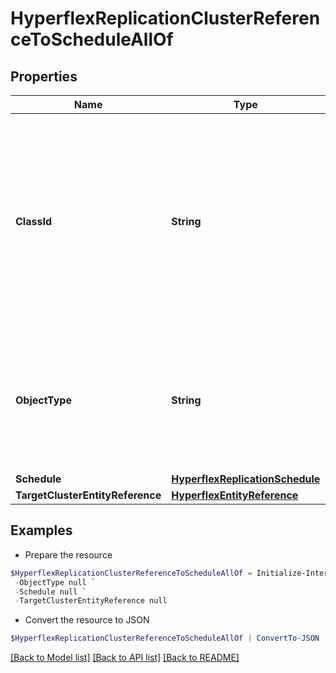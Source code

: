 # HyperflexReplicationClusterReferenceToScheduleAllOf
## Properties

Name | Type | Description | Notes
------------ | ------------- | ------------- | -------------
**ClassId** | **String** | The fully-qualified name of the instantiated, concrete type. This property is used as a discriminator to identify the type of the payload when marshaling and unmarshaling data. | [default to "hyperflex.ReplicationClusterReferenceToSchedule"]
**ObjectType** | **String** | The fully-qualified name of the instantiated, concrete type. The value should be the same as the &#39;ClassId&#39; property. | [default to "hyperflex.ReplicationClusterReferenceToSchedule"]
**Schedule** | [**HyperflexReplicationSchedule**](HyperflexReplicationSchedule.md) |  | [optional] 
**TargetClusterEntityReference** | [**HyperflexEntityReference**](HyperflexEntityReference.md) |  | [optional] 

## Examples

- Prepare the resource
```powershell
$HyperflexReplicationClusterReferenceToScheduleAllOf = Initialize-IntersightHyperflexReplicationClusterReferenceToScheduleAllOf  -ClassId null `
 -ObjectType null `
 -Schedule null `
 -TargetClusterEntityReference null
```

- Convert the resource to JSON
```powershell
$HyperflexReplicationClusterReferenceToScheduleAllOf | ConvertTo-JSON
```

[[Back to Model list]](../README.md#documentation-for-models) [[Back to API list]](../README.md#documentation-for-api-endpoints) [[Back to README]](../README.md)

